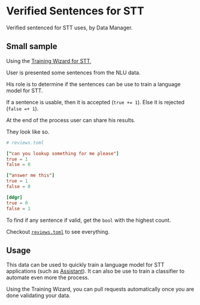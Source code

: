 # Verified Sentences for STT

Verified sentenced for STT uses, by Data Manager.


## Small sample

Using the [Training Wizard for STT](https://gitlab.com/waser-technologies/models/en/stt/-/blob/master/model.train), 

User is presented some sentences from the NLU data.

His role is to determine if the sentences can be use to train a language model for STT.

If a sentence is usable, then it is accepted (`true += 1`).
Else it is rejected (`false =+ 1`).

At the end of the process user can share his results.

They look like so.

```toml
# reviews.toml

["can you lookup something for me please"]
true = 1
false = 0

["answer me this"]
true = 1
false = 0

[ddgr]
true = 0
false = 1
```

To find if any sentence if valid, get the `bool` with the highest count.

Checkout [`reviews.toml`](reviews.toml) to see everything.

## Usage

This data can be used to quickly train a language model for STT applications (such as [Assistant](https://gitlab.com/waser-technologies/technologies/assistant)). It can also be use to train a classifier to automate even more the process.

Using the Training Wizard, you can pull requests automatically once you are done validating your data.
